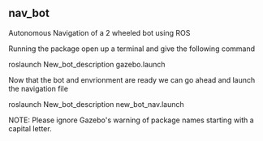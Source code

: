 ## nav_bot
Autonomous Navigation of a 2 wheeled bot using ROS 















Running the package 
open up a terminal and give the following command 

roslaunch New_bot_description gazebo.launch 

Now that the bot and envrionment are ready we can go ahead and launch the navigation file

roslaunch New_bot_description new_bot_nav.launch 

NOTE: Please ignore Gazebo's warning of package names starting with a capital letter. 



